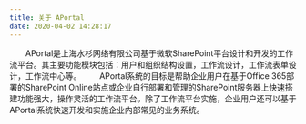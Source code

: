```yaml
---
title: 关于 APortal
date: 2020-04-02 14:28:17
---
```


&emsp;&emsp;APortal是上海水杉网络有限公司基于微软SharePoint平台设计和开发的工作流平台。其主要功能模块包括：用户和组织结构设置，工作流设计，工作流表单设计，工作流中心等。
&emsp;&emsp;APortal系统的目标是帮助企业用户在基于Office 365部署的SharePoint Online站点或企业自行部署和管理的SharePoint服务器上快速搭建功能强大，操作灵活的工作流平台。除了工作流平台实施，企业用户还可以基于APortal系统快速开发和实施企业内部常见的业务系统。
